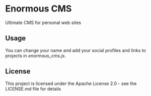# Enormous CMS
Ultimate CMS for personal web sites

## Usage
You can change your name and add your social profiles and links to projects in *enormous_cms.js*.

## License
This project is licensed under the Apache License 2.0 - see the LICENSE.md file for details
